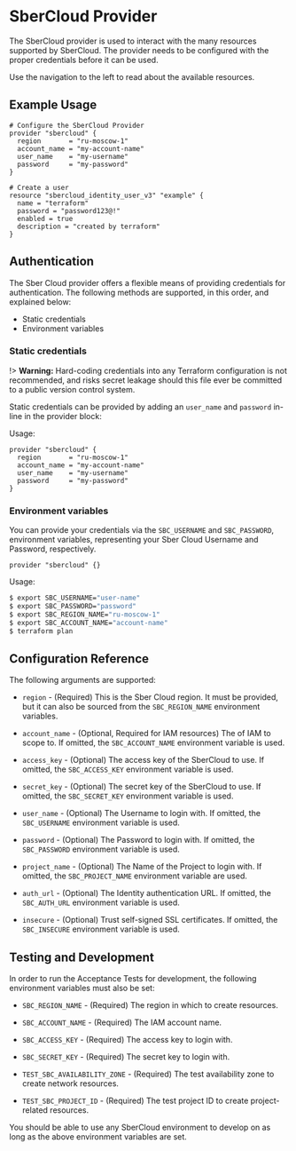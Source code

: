 # SberCloud Provider

The SberCloud provider is used to interact with the
many resources supported by SberCloud. The provider needs to be configured
with the proper credentials before it can be used.

Use the navigation to the left to read about the available resources.

## Example Usage

```hcl
# Configure the SberCloud Provider
provider "sbercloud" {
  region       = "ru-moscow-1"
  account_name = "my-account-name"
  user_name    = "my-username"
  password     = "my-password"
}

# Create a user
resource "sbercloud_identity_user_v3" "example" {
  name = "terraform"
  password = "password123@!"
  enabled = true
  description = "created by terraform"
}
```

## Authentication

The Sber Cloud provider offers a flexible means of providing credentials for
authentication. The following methods are supported, in this order, and
explained below:

- Static credentials
- Environment variables

### Static credentials ###

!> **Warning:** Hard-coding credentials into any Terraform configuration is not
recommended, and risks secret leakage should this file ever be committed to a
public version control system.

Static credentials can be provided by adding an `user_name` and `password`
in-line in the provider block:

Usage:

```hcl
provider "sbercloud" {
  region       = "ru-moscow-1"
  account_name = "my-account-name"
  user_name    = "my-username"
  password     = "my-password"
}
```

### Environment variables

You can provide your credentials via the `SBC_USERNAME` and
`SBC_PASSWORD`, environment variables, representing your Sber
Cloud Username and Password, respectively.

```hcl
provider "sbercloud" {}
```

Usage:

```sh
$ export SBC_USERNAME="user-name"
$ export SBC_PASSWORD="password"
$ export SBC_REGION_NAME="ru-moscow-1"
$ export SBC_ACCOUNT_NAME="account-name"
$ terraform plan
```


## Configuration Reference

The following arguments are supported:

* `region` - (Required) This is the Sber Cloud region. It must be provided,
  but it can also be sourced from the `SBC_REGION_NAME` environment variables.

* `account_name` - (Optional, Required for IAM resources) The
  of IAM to scope to. If omitted, the `SBC_ACCOUNT_NAME` environment variable is used.

* `access_key` - (Optional) The access key of the SberCloud to use.
  If omitted, the `SBC_ACCESS_KEY` environment variable is used.

* `secret_key` - (Optional) The secret key of the SberCloud to use.
  If omitted, the `SBC_SECRET_KEY` environment variable is used.

* `user_name` - (Optional) The Username to login with. If omitted, the
  `SBC_USERNAME` environment variable is used.

* `password` - (Optional) The Password to login with. If omitted, the
  `SBC_PASSWORD` environment variable is used.

* `project_name` - (Optional) The Name of the Project to login with.
  If omitted, the `SBC_PROJECT_NAME` environment variable are used.

* `auth_url` - (Optional) The Identity authentication URL. If omitted, the
  `SBC_AUTH_URL` environment variable is used.

* `insecure` - (Optional) Trust self-signed SSL certificates. If omitted, the
  `SBC_INSECURE` environment variable is used.


## Testing and Development

In order to run the Acceptance Tests for development, the following environment
variables must also be set:

* `SBC_REGION_NAME` - (Required) The region in which to create resources.

* `SBC_ACCOUNT_NAME` - (Required) The IAM account name.

* `SBC_ACCESS_KEY` - (Required) The access key to login with.

* `SBC_SECRET_KEY` - (Required) The secret key to login with.

* `TEST_SBC_AVAILABILITY_ZONE` - (Required) The test availability zone to create network resources.

* `TEST_SBC_PROJECT_ID` - (Required) The test project ID to create project-related resources.


You should be able to use any SberCloud environment to develop on as long as the
above environment variables are set.
